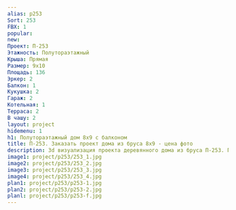 ```yaml
---
alias: p253
Sort: 253
FBX: 1
popular: 
new: 
Проект: П-253
Этажность: Полутораэтажный
Крыша: Прямая
Размер: 9х10
Площадь: 136
Эркер: 2
Балкон: 1
Кукушка: 2
Гараж: 2
Котельная: 1
Терраса: 2
В чашу: 2
layout: project
hidemenu: 1
h1: Полутораэтажный дом 8х9 с балконом
title: П-253. Заказать проект дома из бруса 8х9 - цена фото
description: 3d визуализация проекта деревянного дома из бруса П-253. Площадь 136 м2, размер 8х9. Вы можете внести любые изменения в проект.
image1: project/p253/253_1.jpg
image2: project/p253/253_2.jpg
image3: project/p253/253_3.jpg
image4: project/p253/253_4.jpg
plan1: project/p253/p253-1.jpg
plan2: project/p253/p253-2.jpg
planl: project/p253/p253-f.jpg
---
```

